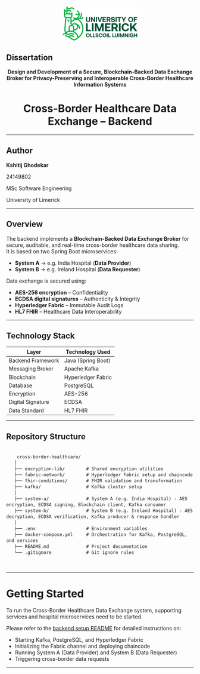 <p align="center">
  <img src="ULlogo.svg" alt="Dissertation Project Logo" width="200"/>
</p>

## Dissertation

<p align="center">
  <b>Design and Development of a Secure, Blockchain-Backed Data Exchange Broker for Privacy-Preserving and Interoperable Cross-Border Healthcare Information Systems</b>
</p>

<h1 align="center">Cross-Border Healthcare Data Exchange – Backend</h1>

---

## Author

**Kshitij Ghodekar**

24149802

MSc Software Engineering

University of Limerick

---

## Overview
The backend implements a **Blockchain-Backed Data Exchange Broker** for secure, auditable, and real-time cross-border healthcare data sharing.  
It is based on two Spring Boot microservices:

- **System A** → e.g. India Hospital (**Data Provider**)  
- **System B** → e.g. Ireland Hospital (**Data Requester**)  

Data exchange is secured using:
- **AES-256 encryption** – Confidentiality  
- **ECDSA digital signatures** – Authenticity & Integrity  
- **Hyperledger Fabric** – Immutable Audit Logs  
- **HL7 FHIR** – Healthcare Data Interoperability  

---

## Technology Stack

| Layer                | Technology Used    |
|----------------------|--------------------|
| Backend Framework    | Java (Spring Boot) |
| Messaging Broker     | Apache Kafka       |
| Blockchain           | Hyperledger Fabric |
| Database             | PostgreSQL         |
| Encryption           | AES-256            |
| Digital Signature    | ECDSA              |
| Data Standard        | HL7 FHIR           |

---

## Repository Structure

<pre lang="text">
    <code>
    cross-border-healthcare/
   │
   ├── encryption-lib/        # Shared encryption utilities
   ├── fabric-network/        # Hyperledger Fabric setup and chaincode
   ├── fhir-conditions/       # FHIR validation and transformation
   ├── kafka/                 # Kafka cluster setup
   │
   ├── system-a/              # System A (e.g. India Hospital) - AES encryption, ECDSA signing, Blockchain client, Kafka consumer
   ├── system-b/              # System B (e.g. Ireland Hospital) - AES decryption, ECDSA verification, Kafka producer & response handler
   │
   ├── .env                   # Environment variables
   ├── docker-compose.yml     # Orchestration for Kafka, PostgreSQL, and services
   ├── README.md              # Project documentation
   └── .gitignore             # Git ignore rules

    </code>
</pre>

---
# Getting Started

To run the Cross-Border Healthcare Data Exchange system, supporting services and hospital microservices need to be started.  

Please refer to the [backend setup README](cross-border-healthcare/README.md) for detailed instructions on:  
- Starting Kafka, PostgreSQL, and Hyperledger Fabric  
- Initializing the Fabric channel and deploying chaincode  
- Running System A (Data Provider) and System B (Data Requester)  
- Triggering cross-border data requests  

---

